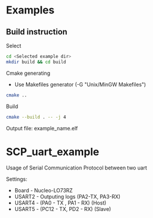 # Examples
## Build instruction

Select
```bash
cd <Selected example dir>
mkdir build && cd build
```
Cmake generating
 - Use Makefiles generator (-G "Unix/MinGW Makefiles")
```bash
cmake ..
```
Build
```bash
cmake --build . -- -j 4
````
Output file: example_name.elf


# SCP_uart_example

Usage of Serial Communication Protocol between two uart

Settings:
   - Board  - Nucleo-LO73RZ
   - USART2 - Outputing logs (PA2-TX, PA3-RX)
   - USART4 - (PA0 - TX , PA1 - RX) (Host)
   - USART5 - (PC12 - TX, PD2 - RX) (Slave)
